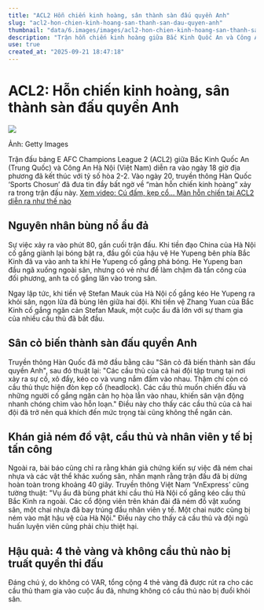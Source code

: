 ```yaml
---
title: "ACL2 Hỗn chiến kinh hoàng, sân thành sàn đấu quyền Anh"
slug: "acl2-hon-chien-kinh-hoang-san-thanh-san-dau-quyen-anh"
thumbnail: "data/6.images/images/acl2-hon-chien-kinh-hoang-san-thanh-san-dau-quyen-anh.webp"
description: "Trận hỗn chiến kinh hoàng giữa Bắc Kinh Quốc An và Công An Hà Nội tại ACL2 đã biến sân bóng thành sàn đấu quyền Anh, với việc khán giả ném đồ vật và chỉ 4 thẻ vàng được rút ra."
use: true
created_at: "2025-09-21 18:47:18"
---
```


# ACL2: Hỗn chiến kinh hoàng, sân thành sàn đấu quyền Anh

![](/images/20250921-00779106-footballc-000-2-view.webp)

Ảnh: Getty Images

Trận đấu bảng E AFC Champions League 2 (ACL2) giữa Bắc Kinh Quốc An (Trung Quốc) và Công An Hà Nội (Việt Nam) diễn ra vào ngày 18 giờ địa phương đã kết thúc với tỷ số hòa 2-2. Vào ngày 20, truyền thông Hàn Quốc ‘Sports Chosun’ đã đưa tin đầy bất ngờ về “màn hỗn chiến kinh hoàng” xảy ra trong trận đấu này.
[Xem video: Cú đấm, kẹp cổ... Màn hỗn chiến tại ACL2 diễn ra như thế nào](https://www.footballchannel.jp/2025/09/21/post779106/2/)

## Nguyên nhân bùng nổ ẩu đả

Sự việc xảy ra vào phút 80, gần cuối trận đấu. Khi tiền đạo China của Hà Nội cố gắng giành lại bóng bật ra, đầu gối của hậu vệ He Yupeng bên phía Bắc Kinh đã va vào anh ta khi He Yupeng cố gắng phá bóng. He Yupeng ban đầu ngã xuống ngoài sân, nhưng có vẻ như để làm chậm đà tấn công của đối phương, anh ta cố gắng lăn vào trong sân.

Ngay lập tức, khi tiền vệ Stefan Mauk của Hà Nội cố gắng kéo He Yupeng ra khỏi sân, ngọn lửa đã bùng lên giữa hai đội. Khi tiền vệ Zhang Yuan của Bắc Kinh cố gắng ngăn cản Stefan Mauk, một cuộc ẩu đả lớn với sự tham gia của nhiều cầu thủ đã bắt đầu.

## Sân cỏ biến thành sàn đấu quyền Anh

Truyền thông Hàn Quốc đã mở đầu bằng câu "Sân cỏ đã biến thành sàn đấu quyền Anh", sau đó thuật lại: "Các cầu thủ của cả hai đội tập trung tại nơi xảy ra sự cố, xô đẩy, kéo co và vung nắm đấm vào nhau. Thậm chí còn có cầu thủ thực hiện đòn kẹp cổ (headlock). Các cầu thủ muốn chiến đấu và những người cố gắng ngăn cản họ hòa lẫn vào nhau, khiến sân vận động nhanh chóng chìm vào hỗn loạn." Điều này cho thấy các cầu thủ của cả hai đội đã trở nên quá khích đến mức trọng tài cũng không thể ngăn cản.

## Khán giả ném đồ vật, cầu thủ và nhân viên y tế bị tấn công

Ngoài ra, bài báo cũng chỉ ra rằng khán giả chứng kiến sự việc đã ném chai nhựa và các vật thể khác xuống sân, nhấn mạnh rằng trận đấu đã bị dừng hoàn toàn trong khoảng 40 giây. Truyền thông Việt Nam ‘VnExpress’ cũng tường thuật: "Vụ ẩu đả bùng phát khi cầu thủ Hà Nội cố gắng kéo cầu thủ Bắc Kinh ra ngoài. Các cổ động viên trên khán đài đã ném đồ vật xuống sân, một chai nhựa đã bay trúng đầu nhân viên y tế. Một chai nước cũng bị ném vào mặt hậu vệ của Hà Nội." Điều này cho thấy cả cầu thủ và đội ngũ huấn luyện viên cũng phải chịu thiệt hại.

## Hậu quả: 4 thẻ vàng và không cầu thủ nào bị truất quyền thi đấu

Đáng chú ý, do không có VAR, tổng cộng 4 thẻ vàng đã được rút ra cho các cầu thủ tham gia vào cuộc ẩu đả, nhưng không có cầu thủ nào bị đuổi khỏi sân.